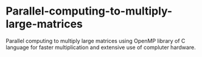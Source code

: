 # Parallel-computing-to-multiply-large-matrices
Parallel computing to multiply large matrices using OpenMP library of C language for faster multiplication and extensive use of compluter hardware.
